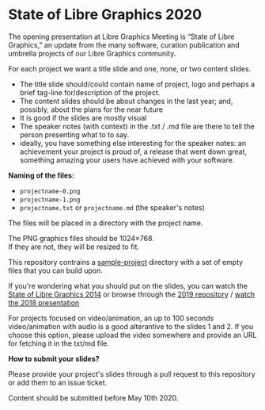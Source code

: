 # State of Libre Graphics 2020

The opening presentation at Libre Graphics Meeting is “State of Libre Graphics,” an update from the many software, curation publication and umbrella projects of our Libre Graphics community. 

For each project we want a title slide and one, none, or two content slides.

- The title slide should/could contain name of project, logo and perhaps a brief tag-line for/description of the project.
- The content slides should be about changes in the last year; and, possibly, about the plans for the near future
- It is good if the slides are mostly visual
- The speaker notes (with context) in the .txt / .md file are there to tell the person presenting what to to say.
- ideally, you have something else interesting for the speaker notes: an achievement your project is proud of, a release that went down great, something amazing your users have achieved with your software.


**Naming of the files:**

- `projectname-0.png`
- `projectname-1.png`
- `projectname.txt` or `projectname.md` (the speaker's notes)

The files will be placed in a directory with the project name.

The PNG graphics files should be 1024×768.  
If they are not, they will be resized to fit.

This repository contrains a [sample-project](sample-project/) directory with a set of empty files that you can build upon.

If you're wondering what you should put on the slides, you can watch the [State of Libre Graphics 2014](https://www.youtube.com/watch?v=URm3ke0LTD4) or browse through the [2019 repository](https://github.com/libregraphicsmeeting/state-of-lg-2019) / [watch the 2018 presentation](https://www.youtube.com/watch?v=HDeUAqWTW5g)

For projects focused on video/animation, an up to 100 seconds video/animation with audio is a good alterantive to the slides 1 and 2. If you choose this option, please upload the video somewhere and provide an URL for fetching it in the txt/md file.

**How to submit your slides?**

Please provide your project's slides through a pull request to this repository or add them to an issue ticket.

Content should be submitted before May 10th 2020.
